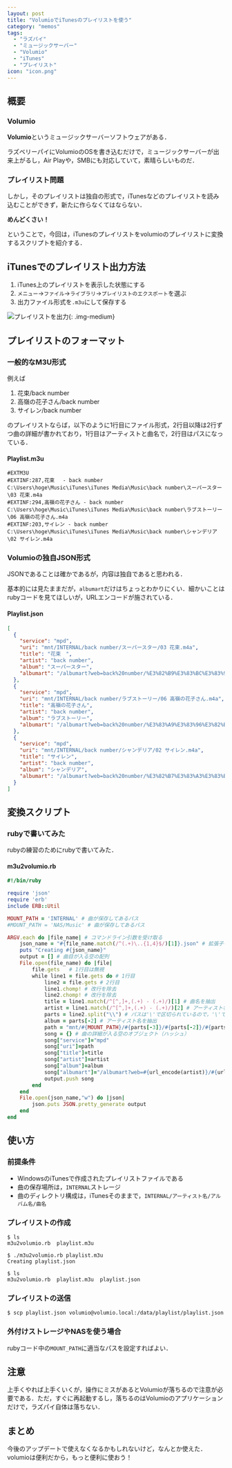 ```yaml
---
layout: post
title: "VolumioでiTunesのプレイリストを使う"
category: "memos"
tags:
  - "ラズパイ"
  - "ミュージックサーバー"
  - "Volumio"
  - "iTunes"
  - "プレイリスト"
icon: "icon.png"
---
```


## 概要

### Volumio

**Volumio**というミュージックサーバーソフトウェアがある．

ラズベリーパイにVolumioのOSを書き込むだけで，ミュージックサーバーが出来上がるし，Air Playや，SMBにも対応していて，素晴らしいものだ．

### プレイリスト問題

しかし，そのプレイリストは独自の形式で，iTunesなどのプレイリストを読み込むことができず，新たに作らなくてはならない．

**めんどくさい！**

ということで，今回は，iTunesのプレイリストをvolumioのプレイリストに変換するスクリプトを紹介する．

<!--more-->

## iTunesでのプレイリスト出力方法

  1. iTunes上のプレイリストを表示した状態にする
  1. `メニュー`→`ファイル`→`ライブラリ`→`プレイリストのエクスポート`を選ぶ
  1. 出力ファイル形式を`.m3u`にして保存する

![プレイリストを出力](output.png){: .img-medium}

## プレイリストのフォーマット

### 一般的なM3U形式

例えば

  1. 花束/back number
  1. 高嶺の花子さん/back number
  1. サイレン/back number

のプレイリストならば，以下のように1行目にファイル形式，2行目以降は2行ずつ曲の詳細が書かれており，1行目はアーティストと曲名で，2行目はパスになっている．

#### Playlist.m3u

~~~
#EXTM3U
#EXTINF:287,花束　 - back number
C:\Users\hoge\Music\iTunes\iTunes Media\Music\back number\スーパースター\03 花束.m4a
#EXTINF:294,高嶺の花子さん - back number
C:\Users\hoge\Music\iTunes\iTunes Media\Music\back number\ラブストーリー\06 高嶺の花子さん.m4a
#EXTINF:203,サイレン - back number
C:\Users\hoge\Music\iTunes\iTunes Media\Music\back number\シャンデリア\02 サイレン.m4a
~~~

### Volumioの独自JSON形式

JSONであることは確かであるが，内容は独自であると思われる．

基本的には見たままだが，`albumart`だけはちょっとわかりにくい．細かいことはrubyコードを見てほしいが，URLエンコードが施されている．

#### Playlist.json

~~~json
[
  {
    "service": "mpd",
    "uri": "mnt/INTERNAL/back number/スーパースター/03 花束.m4a",
    "title": "花束　",
    "artist": "back number",
    "album": "スーパースター",
    "albumart": "/albumart?web=back%20number/%E3%82%B9%E3%83%BC%E3%83%91%E3%83%BC%E3%82%B9%E3%82%BF%E3%83%BC/large&path=%2Fmnt%2FINTERNAL%2Fback%20number%2F%E3%82%B9%E3%83%BC%E3%83%91%E3%83%BC%E3%82%B9%E3%82%BF%E3%83%BC%2F03%20%E8%8A%B1%E6%9D%9F.m4a"
  },
  {
    "service": "mpd",
    "uri": "mnt/INTERNAL/back number/ラブストーリー/06 高嶺の花子さん.m4a",
    "title": "高嶺の花子さん",
    "artist": "back number",
    "album": "ラブストーリー",
    "albumart": "/albumart?web=back%20number/%E3%83%A9%E3%83%96%E3%82%B9%E3%83%88%E3%83%BC%E3%83%AA%E3%83%BC/large&path=%2Fmnt%2FINTERNAL%2Fback%20number%2F%E3%83%A9%E3%83%96%E3%82%B9%E3%83%88%E3%83%BC%E3%83%AA%E3%83%BC%2F06%20%E9%AB%98%E5%B6%BA%E3%81%AE%E8%8A%B1%E5%AD%90%E3%81%95%E3%82%93.m4a"
  },
  {
    "service": "mpd",
    "uri": "mnt/INTERNAL/back number/シャンデリア/02 サイレン.m4a",
    "title": "サイレン",
    "artist": "back number",
    "album": "シャンデリア",
    "albumart": "/albumart?web=back%20number/%E3%82%B7%E3%83%A3%E3%83%B3%E3%83%87%E3%83%AA%E3%82%A2/large&path=%2Fmnt%2FINTERNAL%2Fback%20number%2F%E3%82%B7%E3%83%A3%E3%83%B3%E3%83%87%E3%83%AA%E3%82%A2%2F02%20%E3%82%B5%E3%82%A4%E3%83%AC%E3%83%B3.m4a"
  }
]
~~~

## 変換スクリプト

### rubyで書いてみた

rubyの練習のためにrubyで書いてみた．

#### m3u2volumio.rb

~~~ruby
#!/bin/ruby

require 'json'
require 'erb'
include ERB::Util

MOUNT_PATH = 'INTERNAL' # 曲が保存してあるパス
#MOUNT_PATH = 'NAS/Music' # 曲が保存してあるパス

ARGV.each do |file_name| # コマンドライン引数を受け取る
	json_name = "#{file_name.match(/^(.+)\..{1,4}$/)[1]}.json" # 拡張子をjsonに変更した文字列
	puts "Creating #{json_name}"
	output = [] # 曲目が入る空の配列
	File.open(file_name) do |file|
		file.gets	# 1行目は無視
		while line1 = file.gets do # 1行目
			line2 = file.gets # 2行目
			line1.chomp! # 改行を除去
			line2.chomp! # 改行を除去
			title = line1.match(/^[^,]+,(.+) - (.+)/)[1] # 曲名を抽出
			artist = line1.match(/^[^,]+,(.+) - (.+)/)[2] # アーティスト名を抽出
			parts = line2.split("\\") # パスは'\'で区切られているので，'\'で分割
			album = parts[-2] # アーティスト名を抽出
			path = "mnt/#{MOUNT_PATH}/#{parts[-3]}/#{parts[-2]}/#{parts[-1]}" # 曲が保存してあるパス
			song = {} # 曲の詳細が入る空のオブジェクト（ハッシュ）
			song["service"]="mpd"
			song["uri"]=path
			song["title"]=title
			song["artist"]=artist
			song["album"]=album
			song["albumart"]="/albumart?web=#{url_encode(artist)}/#{url_encode(album)}/large&path=%2F#{url_encode(path)}"
			output.push song
		end
	end
	File.open(json_name,"w") do |json|
		json.puts JSON.pretty_generate output
	end
end
~~~

## 使い方

### 前提条件

  * WindowsのiTunesで作成されたプレイリストファイルである
  * 曲の保存場所は，`INTERNAL`ストレージ
  * 曲のディレクトリ構成は，iTunesそのままで，`INTERNAL/アーティスト名/アルバム名/曲名`

### プレイリストの作成

~~~shell
$ ls
m3u2volumio.rb  playlist.m3u

$ ./m3u2volumio.rb playlist.m3u
Creating playlist.json

$ ls
m3u2volumio.rb  playlist.m3u  playlist.json
~~~

### プレイリストの送信

~~~shell
$ scp playlist.json volumio@volumio.local:/data/playlist/playlist.json
~~~

### 外付けストレージやNASを使う場合

rubyコード中の`MOUNT_PATH`に適当なパスを設定すればよい．

## 注意

上手くやれば上手くいくが，操作にミスがあるとVolumioが落ちるので注意が必要である．ただ，すぐに再起動するし，落ちるのはVolumioのアプリケーションだけで，ラズパイ自体は落ちない．

## まとめ

今後のアップデートで使えなくなるかもしれないけど，なんとか使えた．volumioは便利だから，もっと便利に使おう！

